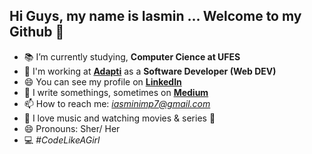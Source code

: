## Hi Guys, my name is Iasmin ... Welcome to my Github 👋


- 📚 I’m currently studying, **Computer Cience at UFES**
- 🚀 I'm working at **[Adapti](https://www.adapti.info/)** as a **Software Developer (Web DEV)**
- 😄 You can see my profile on [**LinkedIn**](https://www.linkedin.com/in/iasmin-marques-b08906128/)
- 📝 I write somethings, sometimes on [**Medium**](https://medium.com/@iasminimp7)
- 📫 How to reach me: *iasminimp7@gmail.com*
- 🎥 I love music and watching movies & series :black_heart:
- 😄 Pronouns: Sher/ Her
- 💻 *#CodeLikeAGirl*

<!--
**iasminimp/iasminimp** is a ✨ _special_ ✨ repository because its `README.md` (this file) appears on your GitHub profile.

AWS in the ...
- 🌱 I’m currently learning ...
- 👯 I’m looking to collaborate on ...
- ![image](https://user-images.githubusercontent.com/50635721/111241939-e8cd4c80-85dc-11eb-8e51-e98bbb34a0b1.png)
🤔 I’m looking for help with ...
- 💬 Ask me about ...
- 📫 How to reach me: ...
- 😄 Pronouns: Sher/ Her
- ⚡ Fun fact: she/her
- 🤔 I’m looking for help with Backend, I love FrontEnd s2
- #CodeLikeAGirl 
-->
